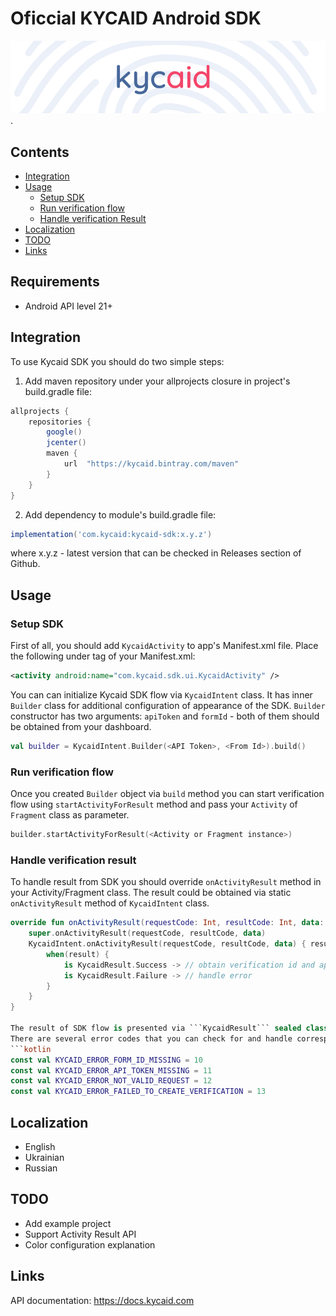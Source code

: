 # Oficcial KYCAID Android SDK

![GitHub Logo](/art/logo_new_entry.png).

## Contents

* [Integration](#integration)
* [Usage](#usage)
    - [Setup SDK](#setup-sdk)
    - [Run verification flow](#run-verification-flow)
    - [Handle verification Result](#handle-verification-result)
* [Localization](#localization)
* [TODO](#todo)
* [Links](#links)

## Requirements

* Android API level 21+

## Integration
To use Kycaid SDK you should do two simple steps:
1. Add maven repository under your allprojects closure in project's build.gradle file:
```gradle
allprojects {
    repositories {
        google()
        jcenter()
        maven {
            url  "https://kycaid.bintray.com/maven"
        }
    }
}
```
2. Add dependency to module's build.gradle file:
```gradle
implementation('com.kycaid:kycaid-sdk:x.y.z')
```
where x.y.z - latest version that can be checked in Releases section of Github.

## Usage

### Setup SDK

First of all, you should add ```KycaidActivity``` to app's Manifest.xml  file.
Place the following under <application> tag of your Manifest.xml:
```xml
<activity android:name="com.kycaid.sdk.ui.KycaidActivity" />
```

You can can initialize Kycaid SDK flow via ```KycaidIntent``` class. It has inner ```Builder``` class for additional configuration of appearance of the SDK. ```Builder``` constructor has two arguments: ```apiToken``` and ```formId``` - both of them should be obtained from your dashboard.
```kotlin
val builder = KycaidIntent.Builder(<API Token>, <From Id>).build()
```

### Run verification flow

Once you created ```Builder``` object via ```build``` method you can start verification flow using ```startActivityForResult``` method and pass your ```Activity``` of ```Fragment``` class as parameter.
```kotlin
builder.startActivityForResult(<Activity or Fragment instance>)
```

### Handle verification result

To handle result from SDK you should override ```onActivityResult``` method in your Activity/Fragment class. The result could be obtained via static ```onActivityResult``` method of ```KycaidIntent``` class.
```kotlin
override fun onActivityResult(requestCode: Int, resultCode: Int, data: Intent?) {
    super.onActivityResult(requestCode, resultCode, data)
    KycaidIntent.onActivityResult(requestCode, resultCode, data) { result ->
        when(result) {
            is KycaidResult.Success -> // obtain verification id and applicant id
            is KycaidResult.Failure -> // handle error
        }
    }
}

The result of SDK flow is presented via ```KycaidResult``` sealed class. ```KycaidResult.Success``` contains verification id and applicant id in case of successful result, ```KycaidResult.Failure``` contains an error code and optional message explaining the reason error happened.
There are several error codes that you can check for and handle correspondingly:
```kotlin
const val KYCAID_ERROR_FORM_ID_MISSING = 10
const val KYCAID_ERROR_API_TOKEN_MISSING = 11
const val KYCAID_ERROR_NOT_VALID_REQUEST = 12
const val KYCAID_ERROR_FAILED_TO_CREATE_VERIFICATION = 13
```

## Localization

* English
* Ukrainian
* Russian

## TODO

* Add example project
* Support Activity Result API
* Color configuration explanation

## Links

API documentation:
https://docs.kycaid.com
